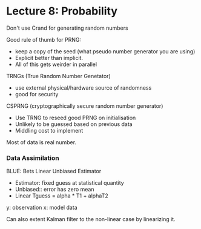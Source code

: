 # Lecture 8: Probability 


Don't use Crand for generating random numbers

Good rule of thumb for PRNG:
- keep a copy of the seed (what pseudo number generator you are using)
- Explicit better than implicit.
- All of this gets weirder in parallel

TRNGs (True Random Number Genetator)
- use external physical/hardware source of randomness
- good for security

CSPRNG (cryptographically secure random number generator)
- Use TRNG to reseed good PRNG on initialisation 
- Unlikely to be guessed based on previous data
- Middling cost to implement

Most of data is real number. 


### Data Assimilation

BLUE: Bets Linear Unbiased Estimator

- Estimator: fixed guess at statistical quantity
- Unbiased:: error has zero mean 
- Linear Tguess = alpha * T1 + alphaT2

y: observation
x: model data


Can also extent Kalman filter to the non-linear case by linearizing it. 




